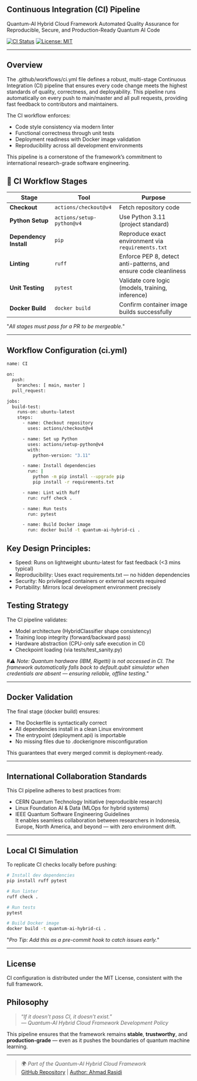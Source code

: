 ## Continuous Integration (CI) Pipeline
Quantum-AI Hybrid Cloud Framework
Automated Quality Assurance for Reproducible, Secure, and Production-Ready Quantum AI Code  

[![CI Status](https://img.shields.io/badge/CI-Failing-red.svg)](#)
[![License: MIT](https://img.shields.io/badge/License-MIT-blue.svg)](https://opensource.org/licenses/MIT)


---

## Overview

The .github/workflows/ci.yml file defines a robust, multi-stage Continuous Integration (CI) pipeline that ensures every code change meets the highest standards of quality, correctness, and deployability. This pipeline runs automatically on every push to main/master and all pull requests, providing fast feedback to contributors and maintainers.

The CI workflow enforces:  
  - Code style consistency via modern linter  
  - Functional correctness through unit tests  
  - Deployment readiness with Docker image validation  
  - Reproducibility across all development environments  

This pipeline is a cornerstone of the framework’s commitment to international research-grade software engineering.  

## 🔄 CI Workflow Stages  

| Stage               | Tool                        | Purpose                                                                 |
|----------------------|-----------------------------|--------------------------------------------------------------------------|
| **Checkout**         | `actions/checkout@v4`       | Fetch repository code                                                   |
| **Python Setup**     | `actions/setup-python@v4`   | Use Python 3.11 (project standard)                                      |
| **Dependency Install** | `pip`                     | Reproduce exact environment via `requirements.txt`                      |
| **Linting**          | `ruff`                      | Enforce PEP 8, detect anti-patterns, and ensure code cleanliness        |
| **Unit Testing**     | `pytest`                    | Validate core logic (models, training, inference)                       |
| **Docker Build**     | `docker build`              | Confirm container image builds successfully                             |


"*All stages must pass for a PR to be mergeable.*"  


---

## Workflow Configuration (ci.yml)  
```bash
name: CI

on:
  push:
    branches: [ main, master ]
  pull_request:

jobs:
  build-test:
    runs-on: ubuntu-latest
    steps:
      - name: Checkout repository
        uses: actions/checkout@v4

      - name: Set up Python
        uses: actions/setup-python@v4
        with:
          python-version: "3.11"

      - name: Install dependencies
        run: |
          python -m pip install --upgrade pip
          pip install -r requirements.txt

      - name: Lint with Ruff
        run: ruff check .

      - name: Run tests
        run: pytest

      - name: Build Docker image
        run: docker build -t quantum-ai-hybrid-ci .
```
## Key Design Principles:  

  - Speed: Runs on lightweight ubuntu-latest for fast feedback (<3 mins typical)  
  - Reproducibility: Uses exact requirements.txt — no hidden dependencies  
  - Security: No privileged containers or external secrets required  
  - Portability: Mirrors local development environment precisely

## Testing Strategy

The CI pipeline validates:

  - Model architecture (HybridClassifier shape consistency)  
  - Training loop integrity (forward/backward pass)  
  - Hardware abstraction (CPU-only safe execution in CI)  
  - Checkpoint loading (via tests/test_sanity.py)

#*⚠️ Note: Quantum hardware (IBM, Rigetti) is not accessed in CI. The framework automatically falls back to default.qubit simulator when credentials are absent — ensuring reliable, offline testing.*"

---

## Docker Validation  

The final stage (docker build) ensures:

  - The Dockerfile is syntactically correct  
  - All dependencies install in a clean Linux environment  
  - The entrypoint (deployment.api) is importable  
  - No missing files due to .dockerignore misconfiguration

This guarantees that every merged commit is deployment-ready.


---

 ## International Collaboration Standards

This CI pipeline adheres to best practices from:  

  - CERN Quantum Technology Initiative (reproducible research)  
  - Linux Foundation AI & Data (MLOps for hybrid systems)  
  - IEEE Quantum Software Engineering Guidelines  
 It enables seamless collaboration between researchers in Indonesia, Europe, North America, and beyond — with zero environment drift.


---

## Local CI Simulation  
To replicate CI checks locally before pushing:  
```bash
# Install dev dependencies
pip install ruff pytest

# Run linter
ruff check .

# Run tests
pytest

# Build Docker image
docker build -t quantum-ai-hybrid-ci .
```
"*Pro Tip: Add this as a pre-commit hook to catch issues early.*"  

---
## License

CI configuration is distributed under the MIT License, consistent with the full framework.  


## Philosophy

> “*If it doesn’t pass CI, it doesn’t exist.*”  
> — *Quantum-AI Hybrid Cloud Framework Development Policy*

This pipeline ensures that the framework remains **stable**, **trustworthy**, and **production-grade** — even as it pushes the boundaries of quantum machine learning.

---

> 🌍 *Part of the Quantum-AI Hybrid Cloud Framework*  
> [GitHub Repository](https://github.com/USERNAME/Quantum-AI-Hybrid-Cloud-Framework) | [Author: Ahmad Rasidi](https://github.com/USERNAME)

 










